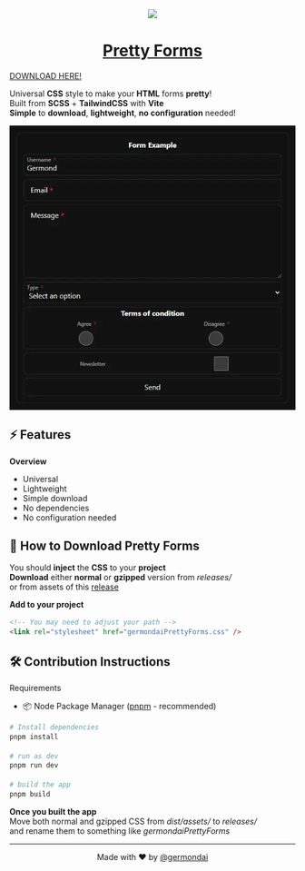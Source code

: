 <h1 align="center">
    <a href="https://github.com/germondai/forms-pretty/releases/latest" target="_blank">
        <img align="center" src="https://skillicons.dev/icons?i=html,css,scss,tailwind,vite" /><br/><br/>
        <span>Pretty Forms</span>
    </a>
</h1>

<a href="https://github.com/germondai/forms-pretty/releases/latest" target="_blank">DOWNLOAD HERE!</a>

Universal **CSS** style to make your **HTML** forms **pretty**!\
Built from **SCSS** + **TailwindCSS** with **Vite**\
**Simple** to **download**, **lightweight**, **no configuration** needed!

<a href="https://raw.githubusercontent.com/germondai/forms-pretty/dev/public/prettyFormsExample.webp" target="_blank">
    <img align="center" src="/public/prettyFormsExample.webp" />
</a>

## ⚡️ Features

**Overview**

- Universal
- Lightweight
- Simple download
- No dependencies
- No configuration needed

## 💾 How to Download Pretty Forms

You should **inject** the **CSS** to your **project**\
**Download** either **normal** or **gzipped** version from _releases/_\
or from assets of this 
<a href="https://github.com/germondai/forms-pretty/releases/latest" target="_blank">release</a>

**Add to your project**

```html
<!-- You may need to adjust your path -->
<link rel="stylesheet" href="germondaiPrettyForms.css" />
```

## 🛠️ Contribution Instructions

Requirements

- 📦 Node Package Manager (<a href="https://pnpm.io/" target="_blank">pnpm</a> - recommended)

```bash
# Install dependencies
pnpm install

# run as dev
pnpm run dev

# build the app
pnpm build
```

**Once you built the app**\
Move both normal and gzipped CSS from _dist/assets/_ to _releases/_\
and rename them to something like _germondaiPrettyForms_

---

<p align="center">
    <span>Made with ❤️ by</span>
    <a href="https://github.com/germondai" target="_blank">@germondai</a>
</p>
